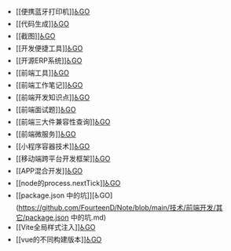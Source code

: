 - [[便携蓝牙打印机]][♿GO](https://github.com/FourteenD/Note/blob/main/技术/前端开发/其它/便携蓝牙打印机.md)
- [[代码生成]][♿GO](https://github.com/FourteenD/Note/blob/main/技术/前端开发/其它/代码生成.md)
- [[截图]][♿GO](https://github.com/FourteenD/Note/blob/main/技术/前端开发/其它/截图.md)
- [[开发便捷工具]][♿GO](https://github.com/FourteenD/Note/blob/main/技术/前端开发/其它/开发便捷工具.md)
- [[开源ERP系统]][♿GO](https://github.com/FourteenD/Note/blob/main/技术/前端开发/其它/开源ERP系统.md)
- [[前端工具]][♿GO](https://github.com/FourteenD/Note/blob/main/技术/前端开发/其它/前端工具.md)
- [[前端工作笔记]][♿GO](https://github.com/FourteenD/Note/blob/main/技术/前端开发/其它/前端工作笔记.md)
- [[前端开发知识点]][♿GO](https://github.com/FourteenD/Note/blob/main/技术/前端开发/其它/前端开发知识点.md)
- [[前端面试题]][♿GO](https://github.com/FourteenD/Note/blob/main/技术/前端开发/其它/前端面试题.md)
- [[前端三大件兼容性查询]][♿GO](https://github.com/FourteenD/Note/blob/main/技术/前端开发/其它/前端三大件兼容性查询.md)
- [[前端微服务]][♿GO](https://github.com/FourteenD/Note/blob/main/技术/前端开发/其它/前端微服务.md)
- [[小程序容器技术]][♿GO](https://github.com/FourteenD/Note/blob/main/技术/前端开发/其它/小程序容器技术.md)
- [[移动端跨平台开发框架]][♿GO](https://github.com/FourteenD/Note/blob/main/技术/前端开发/其它/移动端跨平台开发框架.md)
- [[APP混合开发]][♿GO](https://github.com/FourteenD/Note/blob/main/技术/前端开发/其它/APP混合开发.md)
- [[node的process.nextTick]][♿GO](https://github.com/FourteenD/Note/blob/main/技术/前端开发/其它/node的process.nextTick.md)
- [[package.json 中的坑]][♿GO](https://github.com/FourteenD/Note/blob/main/技术/前端开发/其它/package.json 中的坑.md)
- [[Vite全局样式注入]][♿GO](https://github.com/FourteenD/Note/blob/main/技术/前端开发/其它/Vite全局样式注入.md)
- [[vue的不同构建版本]][♿GO](https://github.com/FourteenD/Note/blob/main/技术/前端开发/其它/vue的不同构建版本.md)
